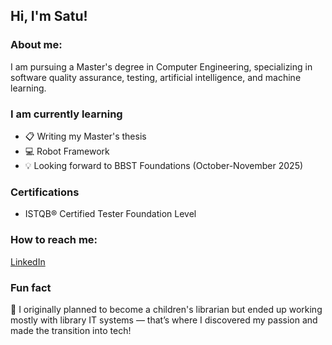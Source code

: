 ## Hi, I'm Satu!

### About me:
<p>I am pursuing a Master's degree in Computer Engineering, specializing in software quality assurance, testing, artificial intelligence, and machine learning.</p>

### I am currently learning
<ul>
<li>📋 Writing my Master's thesis</li>
<li>💻 Robot Framework</li>
<li>💡 Looking forward to BBST Foundations (October-November 2025)</li>
</ul>

### Certifications
<ul>
  <li>ISTQB® Certified Tester Foundation Level</li>
</ul>


### How to reach me:
<p><a href="https://www.linkedin.com/in/satu-laukkanen/ target="_blank">LinkedIn</a></p>

### Fun fact
<p>📓 I originally planned to become a children's librarian but ended up working mostly with library IT systems — that’s where I discovered my passion and made the transition into tech!</p>

<!--
**satumainen/satumainen** is a ✨ _special_ ✨ repository because its `README.md` (this file) appears on your GitHub profile.

Here are some ideas to get you started:

- 🔭 I’m currently working on ...
- 🌱 I’m currently learning ...
- 👯 I’m looking to collaborate on ...
- 🤔 I’m looking for help with ...
- 💬 Ask me about ...
- 📫 How to reach me: ...
- 😄 Pronouns: ...
- ⚡ Fun fact: ...
-->
